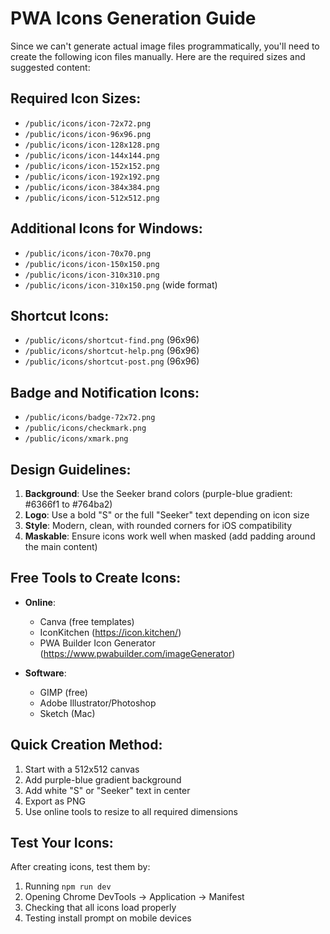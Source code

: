# PWA Icons Generation Guide

Since we can't generate actual image files programmatically, you'll need to create the following icon files manually. Here are the required sizes and suggested content:

## Required Icon Sizes:
- `/public/icons/icon-72x72.png`
- `/public/icons/icon-96x96.png` 
- `/public/icons/icon-128x128.png`
- `/public/icons/icon-144x144.png`
- `/public/icons/icon-152x152.png`
- `/public/icons/icon-192x192.png`
- `/public/icons/icon-384x384.png`
- `/public/icons/icon-512x512.png`

## Additional Icons for Windows:
- `/public/icons/icon-70x70.png`
- `/public/icons/icon-150x150.png`
- `/public/icons/icon-310x310.png`
- `/public/icons/icon-310x150.png` (wide format)

## Shortcut Icons:
- `/public/icons/shortcut-find.png` (96x96)
- `/public/icons/shortcut-help.png` (96x96) 
- `/public/icons/shortcut-post.png` (96x96)

## Badge and Notification Icons:
- `/public/icons/badge-72x72.png`
- `/public/icons/checkmark.png`
- `/public/icons/xmark.png`

## Design Guidelines:
1. **Background**: Use the Seeker brand colors (purple-blue gradient: #6366f1 to #764ba2)
2. **Logo**: Use a bold "S" or the full "Seeker" text depending on icon size
3. **Style**: Modern, clean, with rounded corners for iOS compatibility
4. **Maskable**: Ensure icons work well when masked (add padding around the main content)

## Free Tools to Create Icons:
- **Online**: 
  - Canva (free templates)
  - IconKitchen (https://icon.kitchen/)
  - PWA Builder Icon Generator (https://www.pwabuilder.com/imageGenerator)
  
- **Software**: 
  - GIMP (free)
  - Adobe Illustrator/Photoshop
  - Sketch (Mac)

## Quick Creation Method:
1. Start with a 512x512 canvas
2. Add purple-blue gradient background
3. Add white "S" or "Seeker" text in center
4. Export as PNG
5. Use online tools to resize to all required dimensions

## Test Your Icons:
After creating icons, test them by:
1. Running `npm run dev`
2. Opening Chrome DevTools → Application → Manifest
3. Checking that all icons load properly
4. Testing install prompt on mobile devices